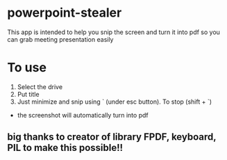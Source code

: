 # powerpoint-stealer
This app is intended to help you snip the screen and turn it into pdf so you can grab meeting presentation easily

# To use
1. Select the drive
2. Put title
3. Just minimize and snip using \` (under esc button). To stop (shift + \`)
- the screenshot will automatically turn into pdf

## big thanks to creator of library FPDF, keyboard, PIL to make this possible!!

